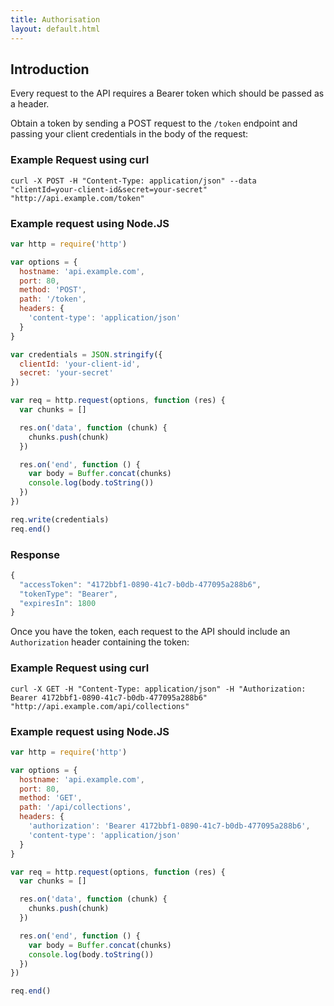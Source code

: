 ```yaml
---
title: Authorisation
layout: default.html
---
```


## Introduction

Every request to the API requires a Bearer token which should be passed as a header.

Obtain a token by sending a POST request to the `/token` endpoint and passing your client credentials in the body of the request:

### Example Request using curl

```
curl -X POST -H "Content-Type: application/json" --data "clientId=your-client-id&secret=your-secret" "http://api.example.com/token"
```

### Example request using Node.JS

```js
var http = require('http')

var options = {
  hostname: 'api.example.com',
  port: 80,
  method: 'POST',
  path: '/token',
  headers: {
    'content-type': 'application/json'
  }
}

var credentials = JSON.stringify({
  clientId: 'your-client-id',
  secret: 'your-secret'
})

var req = http.request(options, function (res) {
  var chunks = []

  res.on('data', function (chunk) {
    chunks.push(chunk)
  })

  res.on('end', function () {
    var body = Buffer.concat(chunks)
    console.log(body.toString())
  })
})

req.write(credentials)
req.end()
```

### Response

```js
{
  "accessToken": "4172bbf1-0890-41c7-b0db-477095a288b6",
  "tokenType": "Bearer",
  "expiresIn": 1800
}
```

Once you have the token, each request to the API should include an `Authorization` header containing the token:

### Example Request using curl

```
curl -X GET -H "Content-Type: application/json" -H "Authorization: Bearer 4172bbf1-0890-41c7-b0db-477095a288b6" "http://api.example.com/api/collections"
```

### Example request using Node.JS

```js
var http = require('http')

var options = {
  hostname: 'api.example.com',
  port: 80,
  method: 'GET',
  path: '/api/collections',
  headers: {
    'authorization': 'Bearer 4172bbf1-0890-41c7-b0db-477095a288b6',
    'content-type': 'application/json'
  }
}

var req = http.request(options, function (res) {
  var chunks = []

  res.on('data', function (chunk) {
    chunks.push(chunk)
  })

  res.on('end', function () {
    var body = Buffer.concat(chunks)
    console.log(body.toString())
  })
})

req.end()
```
